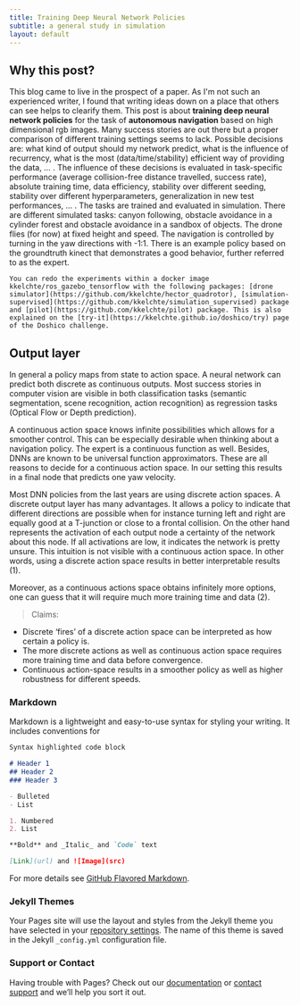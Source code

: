 ```yaml
---
title: Training Deep Neural Network Policies
subtitle: a general study in simulation
layout: default
---
```

## Why this post?

This blog came to live in the prospect of a paper. As I'm not such an experienced writer, I found that writing ideas down on a place that others can see helps to clearify them. This post is about **training deep neural network policies** for the task of **autonomous navigation** based on high dimensional rgb images. Many success stories are out there but a proper comparison of different training settings seems to lack. Possible decisions are: what kind of output should my network predict, what is the influence of recurrency,  what is the most (data/time/stability) efficient way of providing the data, … . The influence of these decisions is evaluated in task-specific performance (average collision-free distance travelled, success rate), absolute training time, data efficiency, stability over different seeding, stability over different hyperparameters, generalization in new test performances, … . 
The tasks are trained and evaluated in simulation. There are different simulated tasks: canyon following, obstacle avoidance in a cylinder forest and obstacle avoidance in a sandbox of objects. 
The drone flies (for now) at fixed height and speed. The navigation is controlled by turning in the yaw directions with -1:1. There is an example policy based on the groundtruth kinect that demonstrates a good behavior, further referred to as the expert.

``` You can redo the experiments within a docker image kkelchte/ros_gazebo_tensorflow with the following packages: [drone simulator](https://github.com/kkelchte/hector_quadrotor), [simulation-supervised](https://github.com/kkelchte/simulation_supervised) package and [pilot](https://github.com/kkelchte/pilot) package. This is also explained on the [try-it](https://kkelchte.github.io/doshico/try) page of the Doshico challenge. ```

## Output layer
In general a policy maps from state to action space. A neural network can predict both discrete as continuous outputs. Most success stories in computer vision are visible in both classification tasks (semantic segmentation, scene recognition, action recognition) as regression tasks (Optical Flow or Depth prediction). 

A continuous action space knows infinite possibilities which allows for a smoother control. This can be especially desirable when thinking about a navigation policy. The expert is a continuous function as well. Besides, DNNs are known to be universal function approximators. These are all reasons to decide for a continuous action space. In our setting this results in a final node that predicts one yaw velocity.

Most DNN policies from the last years are using discrete action spaces. A discrete output layer has many advantages. It allows a policy to indicate that different directions are possible when for instance turning left and right are equally good at a T-junction or close to a frontal collision. On the other hand represents the activation of each output node a certainty of the network about this node. If all activations are low, it indicates the network is pretty unsure. This intuition is not visible with a continuous action space. In other words, using a discrete action space results in better interpretable results (1).

Moreover, as a continuous actions space obtains infinitely more options, one can guess that it will require much more training time and data (2).

> Claims:
- Discrete ‘fires’ of a discrete action space can be interpreted as how certain a policy is.
- The more discrete actions as well as continuous action space requires more training time and data before convergence.
- Continuous action-space results in a smoother policy as well as higher robustness for different speeds.


### Markdown

Markdown is a lightweight and easy-to-use syntax for styling your writing. It includes conventions for

```markdown
Syntax highlighted code block

# Header 1
## Header 2
### Header 3

- Bulleted
- List

1. Numbered
2. List

**Bold** and _Italic_ and `Code` text

[Link](url) and ![Image](src)
```

For more details see [GitHub Flavored Markdown](https://guides.github.com/features/mastering-markdown/).

### Jekyll Themes

Your Pages site will use the layout and styles from the Jekyll theme you have selected in your [repository settings](https://github.com/kkelchte/policy_learning_study/settings). The name of this theme is saved in the Jekyll `_config.yml` configuration file.

### Support or Contact

Having trouble with Pages? Check out our [documentation](https://help.github.com/categories/github-pages-basics/) or [contact support](https://github.com/contact) and we’ll help you sort it out.
